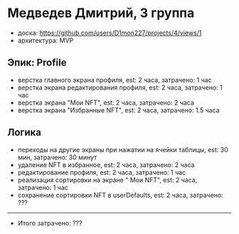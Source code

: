 # Медведев Дмитрий, 3 группа
- доска: https://github.com/users/D1mon227/projects/4/views/1
- архитектура: MVP

## Эпик: Profile
- верстка главного экрана профиля, est: 2 часа, затрачено: 1 час
- верстка экрана редактирования профиля, est: 2 часа, затрачено: 1 час
- верстка экрана "Мои NFT", est: 2 часа, затрачено: 2 часа
- верстка экрана "Избранные NFT", est: 2 часа, затрачено: 1.5 часа

## Логика
- переходы на другие экраны при нажатии на ячейки таблицы, est: 30 мин, затрачено: 30 минут
- удаление NFT в избранное, est: 2 часа, затрачено: 2 часа
- редактирование профиля, est: 2 часа, затрачено: 1 час
- реализация сортировки на экране " Мои NFT", est: 2 часа, затрачено: 1 час
- сохранение сортировки NFT в userDefaults, est: 2 часа, затрачено: ???
---
- Итого затрачено: ???
